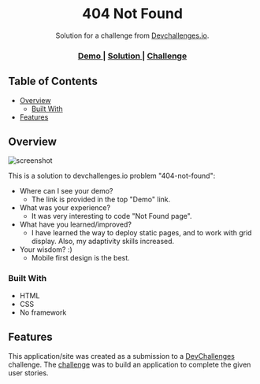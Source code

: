 <!-- Please update value in the {}  -->

<h1 align="center">404 Not Found</h1>

<div align="center">
   Solution for a challenge from  <a href="http://devchallenges.io" target="_blank">Devchallenges.io</a>.
</div>

<div align="center">
  <h3>
    <a href="https://not-found-605ac.web.app/">
      Demo
    </a>
    <span> | </span>
    <a href="https://github.com/PikaBeka/DevChallenges/edit/master/404-not-found">
      Solution
    </a>
    <span> | </span>
    <a href="https://devchallenges.io/challenges/wBunSb7FPrIepJZAg0sY">
      Challenge
    </a>
  </h3>
</div>

<!-- TABLE OF CONTENTS -->

## Table of Contents

- [Overview](#overview)
  - [Built With](#built-with)
- [Features](#features)

<!-- OVERVIEW -->

## Overview

![screenshot](https://i.ibb.co/zrYmKcp/404-not-found-screen.png)

This is a solution to devchallenges.io problem "404-not-found":

- Where can I see your demo?
   * The link is provided in the top "Demo" link.
- What was your experience?
   * It was very interesting to code "Not Found page".
- What have you learned/improved?
   * I have learned the way to deploy static pages, and to work with grid display. Also, my adaptivity skills increased.
- Your wisdom? :)
   * Mobile first design is the best.

### Built With

<!-- This section should list any major frameworks that you built your project using. Here are a few examples.-->

- HTML
- CSS
- No framework

## Features

<!-- List the features of your application or follow the template. Don't share the figma file here :) -->

This application/site was created as a submission to a [DevChallenges](https://devchallenges.io/challenges) challenge. The [challenge](https://devchallenges.io/challenges/wBunSb7FPrIepJZAg0sY) was to build an application to complete the given user stories.
